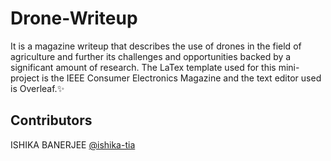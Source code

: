 # Drone-Writeup

 It is a magazine writeup that describes the use of drones in the field of agriculture and further its challenges and opportunities backed by a significant amount of research. The LaTex template used for this mini-project is the IEEE Consumer Electronics Magazine and the text editor used is Overleaf.✨
 
 
## Contributors

ISHIKA BANERJEE [@ishika-tia](https://github.com/ishika-tia)

